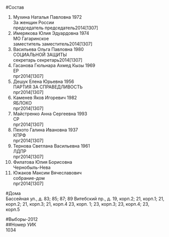 #Состав  
1. Мухина Наталья Павловна 1972  
    За женщин России  
    председатель председатель2014[1307]  
2. Имерякова Юлия Эдуардовна 1974  
    МО Гагаринское  
    заместитель заместитель2014[1307]  
3. Васильева Ольга Павловна 1980  
    СОЦИАЛЬНОЙ ЗАЩИТЫ  
    секретарь секретарь2014[1307]  
4. Гасанова Гюльнара Ахмед Кызы 1969  
    ЕР  
    прг2014[1307]  
5. Дешук Елена Юрьевна 1956  
    ПАРТИЯ ЗА СПРАВЕДЛИВОСТЬ  
    прг2014[1307]  
6. Каменев Яков Игоревич 1982  
    ЯБЛОКО  
    прг2014[1307]  
7. Майстренко Анна Сергеевна 1993  
    СР  
    прг2014[1307]  
8. Пехото Галина Ивановна 1937  
    КПРФ  
    прг2014[1307]  
9. Тернова Светлана Васильевна 1961  
    ЛДПР  
    прг2014[1307]  
10. Филатова Юлия Борисовна  
    Чернобыль-Нева  
11. Южаков Максим Вячеславович  
    собрание-дом  
    прг2014[1307]  
  
#Дома  
Бассейная ул., д. 83; 85; 87; 89 Витебский пр., д. 19, корп.2; 21, корп.1; 21, корп.2; 21, корп.З; 21, корп.4 23, корп. 1; 23, корп.З; 23, корп.4; 23, корп.5  
  
#Выборы-2012  
##Номер УИК  
1034  
